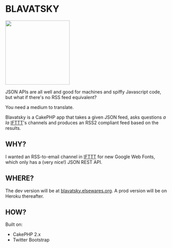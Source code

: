 BLAVATSKY
=========
<img src="http://upload.wikimedia.org/wikipedia/commons/d/dc/Blavatsky.020.jpg" width="200" />

JSON APIs are all well and good for machines and spiffy Javascript code, but what if there's no RSS feed equivalent?

You need a medium to translate.

Blavatsky is a CakePHP app that takes a given JSON feed, asks questions _a la_ [IFTTT](http://ifttt.com)'s channels and produces an RSS2 compliant feed based on the results.

WHY?
-----

I wanted an RSS-to-email channel in [IFTTT](http://ifttt.com) for new Google Web Fonts, which only has a (very nice!) JSON REST API.

WHERE?
------

The dev version will be at [blavatsky.elsewares.org](http://blavatsky.elsewares.org).  A prod version will be on Heroku thereafter.

HOW?
-----
Built on:
* CakePHP 2.x
* Twitter Bootstrap
